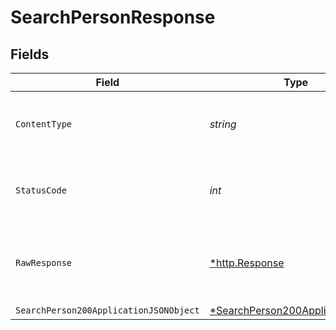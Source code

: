 # SearchPersonResponse


## Fields

| Field                                                                                        | Type                                                                                         | Required                                                                                     | Description                                                                                  |
| -------------------------------------------------------------------------------------------- | -------------------------------------------------------------------------------------------- | -------------------------------------------------------------------------------------------- | -------------------------------------------------------------------------------------------- |
| `ContentType`                                                                                | *string*                                                                                     | :heavy_check_mark:                                                                           | HTTP response content type for this operation                                                |
| `StatusCode`                                                                                 | *int*                                                                                        | :heavy_check_mark:                                                                           | HTTP response status code for this operation                                                 |
| `RawResponse`                                                                                | [*http.Response](https://pkg.go.dev/net/http#Response)                                       | :heavy_minus_sign:                                                                           | Raw HTTP response; suitable for custom response parsing                                      |
| `SearchPerson200ApplicationJSONObject`                                                       | [*SearchPerson200ApplicationJSON](../../models/operations/searchperson200applicationjson.md) | :heavy_minus_sign:                                                                           | 200                                                                                          |
